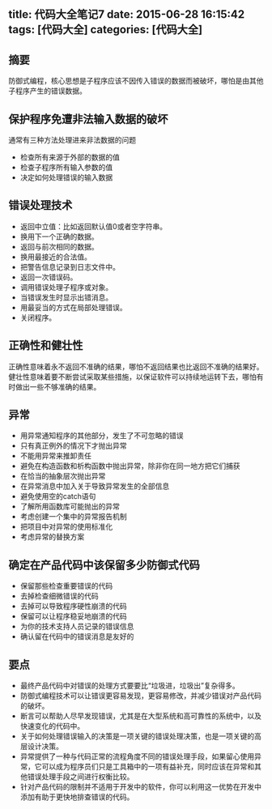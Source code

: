 title: 代码大全笔记7
date: 2015-06-28 16:15:42
tags: [代码大全]
categories: [代码大全]
---

## 摘要
防御式编程，核心思想是子程序应该不因传入错误的数据而被破坏，哪怕是由其他子程序产生的错误数据。

<!--more-->

## 保护程序免遭非法输入数据的破坏

通常有三种方法处理进来非法数据的问题

* 检查所有来源于外部的数据的值
* 检查子程序所有输入参数的值
* 决定如何处理错误的输入数据

## 错误处理技术

* 返回中立值：比如返回默认值0或者空字符串。
* 换用下一个正确的数据。
* 返回与前次相同的数据。
* 换用最接近的合法值。
* 把警告信息记录到日志文件中。
* 返回一次错误码。
* 调用错误处理子程序或对象。
* 当错误发生时显示出错消息。
* 用最妥当的方式在局部处理错误。
* 关闭程序。

## 正确性和健壮性

正确性意味着永不返回不准确的结果，哪怕不返回结果也比返回不准确的结果好。健壮性意味着要不断尝试采取某些措施，以保证软件可以持续地运转下去，哪怕有时做出一些不够准确的结果。

## 异常

* 用异常通知程序的其他部分，发生了不可忽略的错误
* 只有真正例外的情况下才抛出异常
* 不能用异常来推卸责任
* 避免在构造函数和析构函数中抛出异常，除非你在同一地方把它们捕获
* 在恰当的抽象层次抛出异常
* 在异常消息中加入关于导致异常发生的全部信息
* 避免使用空的catch语句
* 了解所用函数库可能抛出的异常
* 考虑创建一个集中的异常报告机制
* 把项目中对异常的使用标准化
* 考虑异常的替换方案

## 确定在产品代码中该保留多少防御式代码

* 保留那些检查重要错误的代码
* 去掉检查细微错误的代码
* 去掉可以导致程序硬性崩溃的代码
* 保留可以让程序稳妥地崩溃的代码
* 为你的技术支持人员记录的错误信息
* 确认留在代码中的错误消息是友好的

## 要点

* 最终产品代码中对错误的处理方式要要比“垃圾进，垃圾出”复杂得多。
* 防御式编程技术可以让错误更容易发现，更容易修改，并减少错误对产品代码的破坏。
* 断言可以帮助人尽早发现错误，尤其是在大型系统和高可靠性的系统中，以及快速变化的代码中。
* 关于如何处理错误输入的决策是一项关键的错误处理决策，也是一项关键的高层设计决策。
* 异常提供了一种与代码正常的流程角度不同的错误处理手段，如果留心使用异常，它可以成为程序员们只是工具箱中的一项有益补充，同时应该在异常和其他错误处理手段之间进行权衡比较。
* 针对产品代码的限制并不适用于开发中的软件，你可以利用这一优势在开发中添加有助于更快地排查错误的代码。
